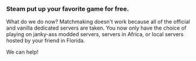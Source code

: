 ### Steam put up your favorite game for free.

What do we do now? Matchmaking doesn't work because all of the
official and vanilla dedicated servers are taken. You now only have
the choice of playing on janky-ass modded servers, servers in Africa,
or local servers hosted by your friend in Florida.

We can help!

